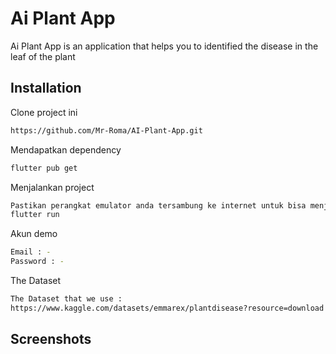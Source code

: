 # Ai Plant App

Ai Plant App is an application that helps you to identified the disease in the leaf of the plant

## Installation

Clone project ini

```bash
https://github.com/Mr-Roma/AI-Plant-App.git
```

Mendapatkan dependency

```bash
flutter pub get
```

Menjalankan project

```bash
Pastikan perangkat emulator anda tersambung ke internet untuk bisa menjalankan aplikasi ini, dan jalankan command :
flutter run
```

Akun demo

```bash
Email : -
Password : -
```

The Dataset

```bash
The Dataset that we use : 
https://www.kaggle.com/datasets/emmarex/plantdisease?resource=download
```

## Screenshots